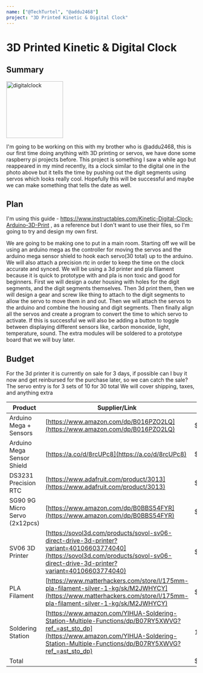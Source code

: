 ```yaml
---
name: ["@TechTurtel", "@addu2468"]
project: "3D Printed Kinetic & Digital Clock"
---
```


# 3D Printed Kinetic & Digital Clock

## Summary

<img src="https://cdn.shopify.com/s/files/1/0035/7443/1790/products/30401_left_1800x1800.jpg?v=1602201307" alt="digitalclock" width="150"/>

I'm going to be working on this with my brother who is @addu2468, this is our first time doing anything with 3D printing or servos, we have done some raspberry pi projects before. This project is something I saw a while ago but reappeared in my mind recently, its a clock similar to the digital one in the photo above but it tells the time by pushing out the digit segments using servos which looks really cool. Hopefully this will be successful and maybe we can make something that tells the date as well.

## Plan
I'm using this guide - https://www.instructables.com/Kinetic-Digital-Clock-Arduino-3D-Print , as a reference but I don't want to use their files, so I'm going to try and design my own first.

We are going to be making one to put in a main room. Starting off we will be using an arduino mega as the controller for moving the servos and the arduino mega sensor shield to hook each servo(30 total) up to the arduino. We will also attach a precision rtc in order to keep the time on the clock accurate and synced. We will be using a 3d printer and pla filament because it is quick to prototype with and pla is non toxic and good for beginners. First we will design a outer housing with holes for the digit segments, and the digit segments themselves. Then 3d print them, then we will design a gear and screw like thing to attach to the digit segments to allow the servo to move them in and out. Then we will attach the servos to the arduino and combine the housing and digit segments. Then finally align all the servos and create a program to convert the time to which servo to activate. If this is successful we will also be adding a button to toggle between displaying different sensors like, carbon monoxide, light, temperature, sound. The extra modules will be soldered to a prototype board that we will buy later.

## Budget

For the 3d printer it is currently on sale for 3 days, if possible can I buy it now and get reinbursed for the purchase later, so we can catch the sale?
The servo entry is for 3 sets of 10 for 30 total
We will cover shipping, taxes, and anything extra

| Product         | Supplier/Link                         | Cost   |
| --------------- | ------------------------------------- | ------ |
| Arduino Mega + Sensors  | [https://www.amazon.com/dp/B016PZO2LQ](https://www.amazon.com/dp/B016PZO2LQ) | $71.99  |
| Arduino Mega Sensor Shield | [https://a.co/d/8rcUPc8](https://a.co/d/8rcUPc8) | $7.49 |
| DS3231 Precision RTC | [https://www.adafruit.com/product/3013](https://www.adafruit.com/product/3013) | $17.50 |
| SG90 9G Micro Servo (2x12pcs) | [https://www.amazon.com/dp/B0BBS54FYR](https://www.amazon.com/dp/B0BBS54FYR) | $51.98 |
| SV06 3D Printer | [https://sovol3d.com/products/sovol-sv06-direct-drive-3d-printer?variant=40106603774040](https://sovol3d.com/products/sovol-sv06-direct-drive-3d-printer?variant=40106603774040) | $239.00 |
| PLA Filament | [https://www.matterhackers.com/store/l/175mm-pla-filament-silver-1-kg/sk/M2JWHYCY](https://www.matterhackers.com/store/l/175mm-pla-filament-silver-1-kg/sk/M2JWHYCY) | $20.87 |
| Soldering Station | [https://www.amazon.com/YIHUA-Soldering-Station-Multiple-Functions/dp/B07RY5XWVG?ref_=ast_sto_dp](https://www.amazon.com/YIHUA-Soldering-Station-Multiple-Functions/dp/B07RY5XWVG?ref_=ast_sto_dp) | 119.95 |
| Total           |                                       | $528.79 |
